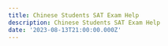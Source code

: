 ```yaml
---
title: Chinese Students SAT Exam Help
description: Chinese Students SAT Exam Help
date: '2023-08-13T21:00:00.000Z'
---
```




